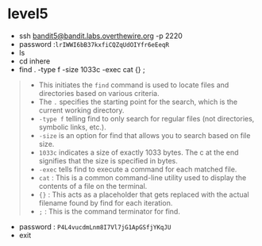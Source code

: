 # level5
- ssh bandit5@bandit.labs.overthewire.org -p 2220
- password :```lrIWWI6bB37kxfiCQZqUdOIYfr6eEeqR```
- ls
- cd inhere
- find . -type f -size 1033c -exec cat {} \;
> - This initiates the ```find``` command is used to locate files and directories based on various criteria.
> - The ```.``` specifies the starting point for the search, which is the current working directory.
> - ```-type f``` telling find to only search for regular files (not directories, symbolic links, etc.).
> - ```-size``` is an option for find that allows you to search based on file size.
> - ```1033c``` indicates a size of exactly 1033 bytes. The c at the end signifies that the size is specified in bytes.
> - ```-exec``` tells find to execute a command for each matched file.
> - ```cat``` : This is a common command-line utility used to display the contents of a file on the terminal.
> - ```{}``` : This acts as a placeholder that gets replaced with the actual filename found by find for each iteration.
> - ```;``` : This is the command terminator for find.
- password : ```P4L4vucdmLnm8I7Vl7jG1ApGSfjYKqJU```
- exit
